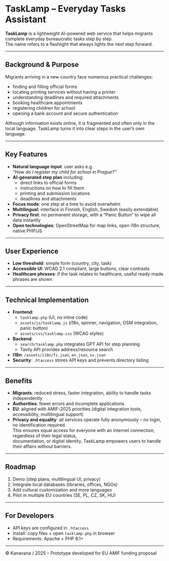 # TaskLamp – Everyday Tasks Assistant

**TaskLamp** is a lightweight AI-powered web service that helps migrants complete everyday bureaucratic tasks step by step.  
The name refers to a flashlight that always lights the next step forward.

---

## Background & Purpose

Migrants arriving in a new country face numerous practical challenges:
- finding and filling official forms  
- locating printing services without having a printer  
- understanding deadlines and required attachments  
- booking healthcare appointments  
- registering children for school  
- opening a bank account and secure authentication

Although information exists online, it is fragmented and often only in the local language. TaskLamp turns it into clear steps in the user’s own language.

---

## Key Features

- **Natural language input**: user asks e.g.  
  *“How do I register my child for school in Prague?”*
- **AI-generated step plan** including:  
  - direct links to official forms  
  - instructions on how to fill them  
  - printing and submission locations  
  - deadlines and attachments  
- **Focus mode**: one step at a time to avoid overwhelm  
- **Multilingual**: interface in Finnish, English, Swedish (easily extendable)  
- **Privacy first**: no permanent storage, with a “Panic Button” to wipe all data instantly  
- **Open technologies**: OpenStreetMap for map links, open i18n structure, native PHP/JS

---

## User Experience

- **Low threshold**: simple form (country, city, task)  
- **Accessible UI**: WCAG 2.1 compliant, large buttons, clear contrasts  
- **Healthcare phrases**: if the task relates to healthcare, useful ready-made phrases are shown

---

## Technical Implementation

- **Frontend**:  
  - `tasklamp.php` (UI, no inline code)  
  - `assets/js/tasklamp.js` (i18n, spinner, navigation, OSM integration, panic button)  
  - `assets/css/tasklamp.css` (WCAG styles)  
- **Backend**:  
  - `search/tasklamp.php` integrates GPT API for step planning  
  - Tavily API provides address/resource search  
- **I18n**: `/assets/i18n/fi.json`, `en.json`, `sv.json`  
- **Security**: `.htaccess` stores API keys and prevents directory listing  

---

## Benefits

- **Migrants**: reduced stress, faster integration, ability to handle tasks independently  
- **Authorities**: fewer errors and incomplete applications  
- **EU**: aligned with AMIF-2025 priorities (digital integration tools, accessibility, multilingual support)  
- **Privacy and equality**: all services operate fully anonymously – no login, no identification required.  
  This ensures equal access for everyone with an internet connection, regardless of their legal status,  
  documentation, or digital identity. TaskLamp empowers users to handle their affairs without barriers.


---

## Roadmap

1. Demo (step plans, multilingual UI, privacy)  
2. Integrate local databases (libraries, offices, NGOs)  
3. Add cultural customization and more languages  
4. Pilot in multiple EU countries (SE, PL, CZ, SK, HU)  

---

## For Developers

- API keys are configured in `.htaccess`  
- Install: copy files + open `tasklamp.php` in browser  
- Requirements: Apache + PHP 8.1+  

---

© Kanavana / 2025 – Prototype developed for EU AMIF funding proposal
